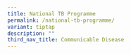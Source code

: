 ```yaml
---
title: National TB Programme
permalink: /national-tb-programme/
variant: tiptap
description: ""
third_nav_title: Communicable Disease
---
```

